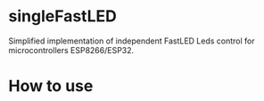 # singleFastLED


Simplified implementation of independent FastLED Leds control for microcontrollers ESP8266/ESP32.

# How to use

